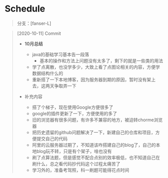 # Schedule

> 分支：[fanser-L] 

> [2020-10-11] Commit
>
>- **10月总结**
>   - java的基础学习基本告一段落
>     - 基本的操作和方法上问题没有太多了，剩下的就是一些类的用法
>   - 学了点离散，也没学多少，大致上看了点图论相关的内容，方便学数据结构什么的
>   - 重新搭了一下本地博客，因为服务器到期的原因，暂时没有架上去，这两天争取弄一下
>
>- 补充内容
>   - 搭了个梯子，现在使用Google方便很多了
>   - google的插件更新了一下，方便使用的多了
>   - 旧的浏览器有很多问题，有许多不兼容的地方，被迫转chorme浏览器
>   - 把历史遗留的github问题解决了一下，新建自己的仓库和项目，方便提交自己的代码
>   - 阿里的云服务器过期了，不知道该咋搭建自己的blog了，自己的本地blog玩不转，只是有个架子，啥也没有
>   - 刷了点算法题，但是感觉不配合点别的效率极低，也不知道自己在刷什么，总之看代码抄代码这个过程太痛苦了
>   - 学习外的，准备考驾照，科一刷题可能得花点时间
